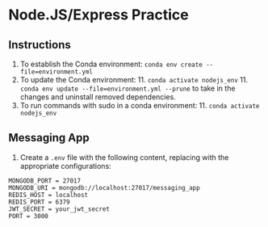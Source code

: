 # Node.JS/Express Practice

## Instructions
1. To establish the Conda environment: `conda env create --file=environment.yml`
1. To update the Conda environment: 
    11. `conda activate nodejs_env`
    11. `conda env update --file=environment.yml --prune` to take in the changes and uninstall removed dependencies.
1. To run commands with sudo in a conda environment:
    11. `conda activate nodejs_env`

## Messaging App
1. Create a `.env` file with the following content, replacing with the appropriate configurations:
```
MONGODB_PORT = 27017
MONGODB_URI = mongodb://localhost:27017/messaging_app
REDIS_HOST = localhost
REDIS_PORT = 6379
JWT_SECRET = your_jwt_secret
PORT = 3000
```